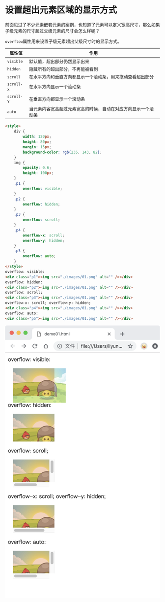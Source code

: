 # 设置超出元素区域的显示方式

前面见过了不少元素嵌套元素的案例，也知道了元素可以定义宽高尺寸，那么如果子级元素的尺寸超过父级元素的尺寸会怎么样呢？

`overflow`属性用来设置子级元素超出父级尺寸时的显示方式。

| 属性值     | 作用                                                           |
| ---------- | -------------------------------------------------------------- |
| `visible`  | 默认值，超出部分仍然显示出来                                   |
| `hidden`   | 隐藏所有的超出部分，不再能被看到                               |
| `scroll`   | 在水平方向和垂直方向都显示一个滚动条，用来拖动查看超出部分     |
| `scroll-x` | 在水平方向显示一个滚动条                                       |
| `scroll-Y` | 在垂直方向都显示一个滚动条                                     |
| `auto`     | 当元素内容宽高超过元素宽高的时候，自动在对应方向显示一个滚动条 |

```html
<style>
    div {
        width: 120px;
        height: 80px;
        margin: 15px;
        background-color: rgb(235, 143, 82);
    }
    img {
        opacity: 0.6;
        height: 100px;
    }
    .p1 {
        overflow: visible;
    }
    .p2 {
        overflow: hidden;
    }
    .p3 {
        overflow: scroll;
    }
    .p4 {
        overflow-x: scroll;
        overflow-y: hidden;
    }
    .p5 {
        overflow: auto;
    }
</style>
overflow: visible:
<div class="p1"><img src="./images/01.png" alt="" /></div>
overflow: hidden:
<div class="p2"><img src="./images/01.png" alt="" /></div>
overflow: scroll;
<div class="p3"><img src="./images/01.png" alt="" /></div>
overflow-x: scroll; overflow-y: hidden;
<div class="p4"><img src="./images/01.png" alt="" /></div>
overflow: auto:
<div class="p5"><img src="./images/01.png" alt="" /></div>
```

[](./demo/demo01.html)

![](./images/01.png)
